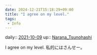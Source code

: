 ```yaml
---
date: 2024-12-21T15:18:29+09:00
title: "I agree on my level."
tags:
 - Info
---
```


daily:: [2021-10-09](Daily_Note/2021-10-09.md)
up:: [Narana_Tsunohashi](Bar/Novel/Nacaria/Narana_Tsunohashi.md)

I agree on my level.
私的にはさんせー。